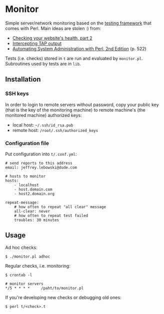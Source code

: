 # Monitor

Simple server/network monitoring based on the [testing framework](http://perldoc.perl.org/Test/More.html) that comes with Perl.
Main ideas are stolen :) from:

* [Checking your website's health, part 2](http://www.stonehenge.com/merlyn/LinuxMag/col54.html)
* [Intercepting TAP output](http://perlmonks.org/?node_id=685378)
* [Automating System Administration with Perl, 2nd Edition](http://shop.oreilly.com/product/9780596006396.do) (p. 522)

Tests (i.e. checks) stored in `t` are run and evaluated by `monitor.pl`. Subroutines used by
tests are in `lib`.

## Installation

### SSH keys

In order to login to remote servers without password, copy your public key
(that is the key of the monitoring machine) to remote machine's (the monitored
machine) authorized keys:

* local host: `~/.ssh/id_rsa.pub`
* remote host: `/root/.ssh/authorized_keys`

### Configuration file

Put configuration into `t/.conf.yml`:

    # send reports to this address
    email: jeffrey.lebowski@dude.com

    # hosts to monitor
    hosts:
        - localhost
        - host.domain.com
        - host2.domain.org

    repeat-message:
        # how often to repeat "all clear" message
        all-clear: never
        # how often to repeat test failed
        troubles: 30 minutes

## Usage

Ad hoc checks:

    $ ./monitor.pl adhoc

Regular checks, i.e. monitoring:

    $ crontab -l

    # monitor servers
    */5 * * * *     /paht/to/monitor.pl

If you're developing new checks or debugging old ones:

    $ perl t/<check>.t
